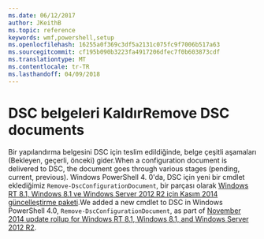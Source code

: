 ```yaml
---
ms.date: 06/12/2017
author: JKeithB
ms.topic: reference
keywords: wmf,powershell,setup
ms.openlocfilehash: 16255a0f369c3df5a2131c075fc9f7006b517a63
ms.sourcegitcommit: cf195b090b3223fa4917206dfec7f0b603873cdf
ms.translationtype: MT
ms.contentlocale: tr-TR
ms.lasthandoff: 04/09/2018
---
```

# <a name="remove-dsc-documents"></a><span data-ttu-id="90dfb-102">DSC belgeleri Kaldır</span><span class="sxs-lookup"><span data-stu-id="90dfb-102">Remove DSC documents</span></span>

<span data-ttu-id="90dfb-103">Bir yapılandırma belgesini DSC için teslim edildiğinde, belge çeşitli aşamaları (Bekleyen, geçerli, önceki) gider.</span><span class="sxs-lookup"><span data-stu-id="90dfb-103">When a configuration document is delivered to DSC, the document goes through various stages (pending, current, previous).</span></span> <span data-ttu-id="90dfb-104">Windows PowerShell 4. 0'da, DSC için yeni bir cmdlet eklediğimiz `Remove-DscConfigurationDocument`, bir parçası olarak [Windows RT 8.1, Windows 8.1 ve Windows Server 2012 R2 için Kasım 2014 güncelleştirme paketi](https://support.microsoft.com/kb/3000850).</span><span class="sxs-lookup"><span data-stu-id="90dfb-104">We added a new cmdlet to DSC in Windows PowerShell 4.0, `Remove-DscConfigurationDocument`, as part of [November 2014 update rollup for Windows RT 8.1, Windows 8.1, and Windows Server 2012 R2](https://support.microsoft.com/kb/3000850).</span></span>